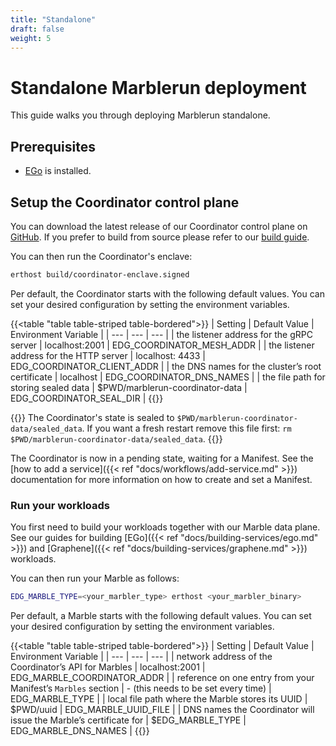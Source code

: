 ```yaml
---
title: "Standalone"
draft: false
weight: 5
---
```


# Standalone Marblerun deployment

This guide walks you through deploying Marblerun standalone.

## Prerequisites

* [EGo](https://github.com/edgelesssys/ego#install) is installed.

## Setup the Coordinator control plane

You can download the latest release of our Coordinator control plane on [GitHub](https://github.com/edgelesssys/marblerun/releases/latest/download/coordinator-enclave.signed).
If you prefer to build from source please refer to our [build guide](https://github.com/edgelesssys/marblerun/blob/master/BUILD.md).

You can then run the Coordinator's enclave:

```bash
erthost build/coordinator-enclave.signed
```

Per default, the Coordinator starts with the following default values. You can set your desired configuration by setting the environment variables.

{{<table "table table-striped table-bordered">}}
| Setting | Default Value | Environment Variable |
| --- | --- | --- |
| the listener address for the gRPC server | localhost:2001 |  EDG_COORDINATOR_MESH_ADDR |
| the listener address for the HTTP server | localhost: 4433 | EDG_COORDINATOR_CLIENT_ADDR |
| the DNS names for the cluster’s root certificate | localhost | EDG_COORDINATOR_DNS_NAMES |
| the file path for storing sealed data | $PWD/marblerun-coordinator-data | EDG_COORDINATOR_SEAL_DIR |
{{</table>}}

{{<note>}}
The Coordinator's state is sealed to `$PWD/marblerun-coordinator-data/sealed_data`. If you want a fresh restart remove this file first: `rm $PWD/marblerun-coordinator-data/sealed_data`.
{{</note>}}

The Coordinator is now in a pending state, waiting for a Manifest.
See the [how to add a service]({{< ref "docs/workflows/add-service.md" >}}) documentation for more information on how to create and set a Manifest.

### Run your workloads

You first need to build your workloads together with our Marble data plane.
See our guides for building [EGo]({{< ref "docs/building-services/ego.md" >}}) and [Graphene]({{< ref "docs/building-services/graphene.md" >}}) workloads.

You can then run your Marble as follows:

```bash
EDG_MARBLE_TYPE=<your_marbler_type> erthost <your_marbler_binary>
```

Per default, a Marble starts with the following default values. You can set your desired configuration by setting the environment variables.

{{<table "table table-striped table-bordered">}}
| Setting | Default Value | Environment Variable |
| --- | --- | --- |
| network address of the Coordinator’s API for Marbles | localhost:2001 |  EDG_MARBLE_COORDINATOR_ADDR |
| reference on one entry from your Manifest’s `Marbles` section | - (this needs to be set every time) | EDG_MARBLE_TYPE |
| local file path where the Marble stores its UUID | $PWD/uuid | EDG_MARBLE_UUID_FILE |
| DNS names the Coordinator will issue the Marble’s certificate for | $EDG_MARBLE_TYPE | EDG_MARBLE_DNS_NAMES |
{{</table>}}
